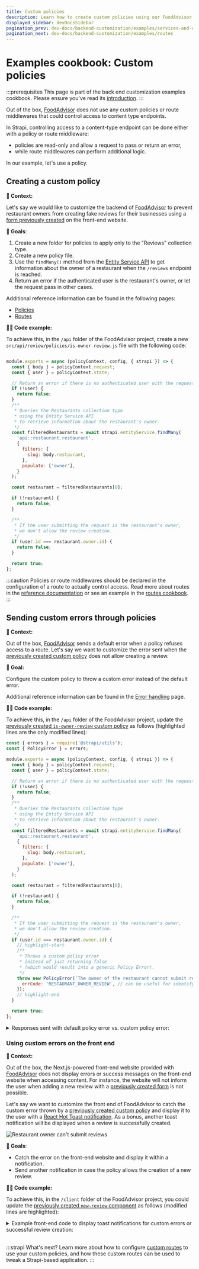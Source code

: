 ```yaml
---
title: Custom policies
description: Learn how to create custom policies using our FoodAdvisor example
displayed_sidebar: devDocsSidebar
pagination_prev: dev-docs/backend-customization/examples/services-and-controllers
pagination_next: dev-docs/backend-customization/examples/routes
---
```


# Examples cookbook: Custom policies

:::prerequisites
This page is part of the back end customization examples cookbook. Please ensure you've read its [introduction](/dev-docs/backend-customization/examples).
:::

Out of the box, [FoodAdvisor](https://github.com/strapi/foodadvisor) does not use any custom policies or route middlewares that could control access to content type endpoints.

In Strapi, controlling access to a content-type endpoint can be done either with a policy or route middleware:

- policies are read-only and allow a request to pass or return an error,
- while route middlewares can perform additional logic.

In our example, let's use a policy.

## Creating a custom policy

**💭 Context:**

Let's say we would like to customize the backend of [FoodAdvisor](https://github.com/strapi/foodadvisor) to prevent restaurant owners from creating fake reviews for their businesses using a [form previously created](/dev-docs/backend-customization/examples/services-and-controllers#rest-api-queries-from-the-front-end) on the front-end website.

<SideBySideContainer>

<SideBySideColumn>

**🎯 Goals**:

1. Create a new folder for policies to apply only to the "Reviews" collection type.
2. Create a new policy file.
3. Use the `findMany()` method from the [Entity Service API](/dev-docs/api/entity-service) to get information about the owner of a restaurant when the `/reviews` endpoint is reached.
4. Return an error if the authenticated user is the restaurant's owner, or let the request pass in other cases.

</SideBySideColumn>

<SideBySideColumn>

<SubtleCallout title="Related concepts">

Additional reference information can be found in the following pages:

* [Policies](/dev-docs/backend-customization/policies)
* [Routes](/dev-docs/backend-customization/routes)

</SubtleCallout>

</SideBySideColumn>

</SideBySideContainer>

**🧑‍💻 Code example:**

To achieve this, in the `/api` folder of the FoodAdvisor project, create a new `src/api/review/policies/is-owner-review.js` file with the following code:

```jsx title="src/api/review/policies/is-owner-review.js"

module.exports = async (policyContext, config, { strapi }) => {
  const { body } = policyContext.request;
  const { user } = policyContext.state;

  // Return an error if there is no authenticated user with the request
  if (!user) {
    return false;
  }
  /**
   * Queries the Restaurants collection type
   * using the Entity Service API
   * to retrieve information about the restaurant's owner.
   */ 
  const filteredRestaurants = await strapi.entityService.findMany(
    'api::restaurant.restaurant',
    {
      filters: {
        slug: body.restaurant,
      },
      populate: ['owner'],
    }
  );

  const restaurant = filteredRestaurants[0];

  if (!restaurant) {
    return false;
  }

  /**
   * If the user submitting the request is the restaurant's owner,
   * we don't allow the review creation.
   */ 
  if (user.id === restaurant.owner.id) {
    return false;
  }

  return true;
};
```

:::caution
Policies or route middlewares should be declared in the configuration of a route to actually control access. Read more about routes in the [reference documentation](/dev-docs/backend-customization/routes) or see an example in the [routes cookbook](/dev-docs/backend-customization/examples/routes).
:::

## Sending custom errors through policies

**💭 Context:**

Out of the box, [FoodAdvisor](https://github.com/strapi/foodadvisor) sends a default error when a policy refuses access to a route. Let's say we want to customize the error sent when the [previously created custom policy](#creating-a-custom-policy) does not allow creating a review.

<SideBySideContainer>

<SideBySideColumn>

**🎯 Goal:**

Configure the custom policy to throw a custom error instead of the default error.

</SideBySideColumn>

<SideBySideColumn>

<SubtleCallout title="Related concept">

Additional reference information can be found in the [Error handling](/dev-docs/error-handling) page.

</SubtleCallout>

</SideBySideColumn>

</SideBySideContainer>

**🧑‍💻 Code example:**

To achieve this, in the `/api` folder of the FoodAdvisor project, update the [previously created `is-owner-review` custom policy](#creating-a-custom-policy) as follows (highlighted lines are the only modified lines):

```jsx title="src/api/review/policies/is-owner-review.js" showLineNumbers
const { errors } = require('@strapi/utils');
const { PolicyError } = errors;

module.exports = async (policyContext, config, { strapi }) => {
  const { body } = policyContext.request;
  const { user } = policyContext.state;

  // Return an error if there is no authenticated user with the request
  if (!user) {
    return false;
  }
  /**
   * Queries the Restaurants collection type
   * using the Entity Service API
   * to retrieve information about the restaurant's owner.
   */ 
  const filteredRestaurants = await strapi.entityService.findMany(
    'api::restaurant.restaurant',
    {
      filters: {
        slug: body.restaurant,
      },
      populate: ['owner'],
    }
  );

  const restaurant = filteredRestaurants[0];

  if (!restaurant) {
    return false;
  }

  /**
   * If the user submitting the request is the restaurant's owner,
   * we don't allow the review creation.
   */ 
  if (user.id === restaurant.owner.id) {
    // highlight-start
    /**
     * Throws a custom policy error
     * instead of just returning false
     * (which would result into a generic Policy Error).
     */ 
    throw new PolicyError('The owner of the restaurant cannot submit reviews', {
      errCode: 'RESTAURANT_OWNER_REVIEW', // can be useful for identifying different errors on the front end
    });
    // highlight-end
  }

  return true;
};
```

<details>
<summary>Responses sent with default policy error vs. custom policy error:</summary>

<Tabs>

<TabItem value="default-error" label="Default error response">

When a policy refuses access to a route and a default error is thrown, the following response will be sent when trying to query the content-type through the REST API:

```jsx
{
  "data": null,
  "error": {
      "status": 403,
      "name": "PolicyError",
      "message": "Policy Failed",
      "details": {}
  }
}
```

</TabItem>

<TabItem value="custom-error" label="Custom error response">

When a policy refuses access to a route and the custom policy throws the custom error defined in the code example above, the following response will be sent when trying to query the content-type through the REST API:

```jsx
{
  "data": null,
  "error": {
    "status": 403,
    "name": "PolicyError",
    "message": "The owner of the restaurant cannot submit reviews",
    "details": {
        "policy": "is-owner-review",
        "errCode": "RESTAURANT_OWNER_REVIEW"
    }
  }
}
```

</TabItem>

</Tabs>

</details>

### Using custom errors on the front end

**💭 Context:**

Out of the box, the Next.js-powered front-end website provided with [FoodAdvisor](https://github.com/strapi/foodadvisor) does not display errors or success messages on the front-end website when accessing content. For instance, the website will not inform the user when adding a new review with a [previously created form](/dev-docs/backend-customization/examples/services-and-controllers#rest-api-queries-from-the-front-end) is not possible.

<SideBySideContainer>

<SideBySideColumn>

Let's say we want to customize the front end of FoodAdvisor to catch the custom error thrown by a [previously created custom policy](#creating-a-custom-policy) and display it to the user with a [React Hot Toast notification](https://github.com/timolins/react-hot-toast). As a bonus, another toast notification will be displayed when a review is successfully created.

</SideBySideColumn>

<SideBySideColumn>

![Restaurant owner can't submit reviews](/img/assets/backend-customization/tutorial-owner-cantsubmit.png)

</SideBySideColumn>
</SideBySideContainer>

**🎯 Goals**:

- Catch the error on the front-end website and display it within a notification.
- Send another notification in case the policy allows the creation of a new review.

**🧑‍💻 Code example:**

To achieve this, in the `/client` folder of the FoodAdvisor project, you could update the [previously created `new-review` component](/dev-docs/backend-customization/examples/services-and-controllers#rest-api-queries-from-the-front-end) as follows (modified lines are highlighted):

<details>
<summary>Example front-end code to display toast notifications for custom errors or successful review creation:</summary>

```jsx title=
import { Button, Input, Textarea } from '@nextui-org/react';
import { useFormik } from 'formik';
import { useRouter } from 'next/router';
import React from 'react';
import { getStrapiURL } from '../../../../../utils';
// highlight-start
/** 
 * A notification will be displayed on the front-end using React Hot Toast
 * (See https://github.com/timolins/react-hot-toast).
 * React Hot Toast should be added to your project's dependencies;
 * Use yarn or npm to install it and it will be added to your package.json file.
 */
import toast from 'react-hot-toast';

class UnauthorizedError extends Error {
  constructor(message) {
    super(message);
  }
}
// highlight-end

const NewReview = () => {
  const router = useRouter();

  const { handleSubmit, handleChange, values } = useFormik({
    initialValues: {
      note: '',
      content: '',
    },
    onSubmit: async (values) => {
      // highlight-start
      /**
       * The previously added code is wrapped in a try/catch block.
       */
      try {
        // highlight-end
        const res = await fetch(getStrapiURL('/reviews'), {
          method: 'POST',
          body: JSON.stringify({
            restaurant: router.query.slug,
            ...values,
          }),
          headers: {
            Authorization: `Bearer ${localStorage.getItem('token')}`,
            'Content-Type': 'application/json',
          },
        });

        // highlight-start
        const { data, error } = await res.json();
        /**
         * If the Strapi backend server returns an error,
         * we use the custom error message to throw a custom error.
         * If the request is a success, we display a success message.
         * In both cases, a toast notification is displayed on the front-end.
         */
        if (error) {
          throw new UnauthorizedError(error.message);
        }
        toast.success('Review created!');
        return data;
      } catch (err) {
        toast.error(err.message);
        console.error(err);
      }
    },
    // highlight-end
  });
  return (
    <div className="my-6">
      <h1 className="font-bold text-2xl mb-3">Write your review</h1>
      <form onSubmit={handleSubmit} className="flex flex-col gap-y-4">
        <Input
          onChange={handleChange}
          name="note"
          type="number"
          min={1}
          max={5}
          label="Stars"
        />
        <Textarea
          name="content"
          onChange={handleChange}
          placeholder="What do you think about this restaurant?"
        />
        <Button
          type="submit"
          className="bg-primary text-white rounded-md self-start"
        >
          Send
        </Button>
      </form>
    </div>
  );
};

export default NewReview;
```

</details>



<br />

:::strapi What's next?
Learn more about how to configure [custom routes](/dev-docs/backend-customization/examples/routes) to use your custom policies, and how these custom routes can be used to tweak a Strapi-based application.
:::
